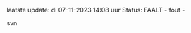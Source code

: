 laatste update: 
di 07-11-2023 14:08   uur 
Status: FAALT - fout - 
<div class="service R">svn</div>